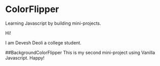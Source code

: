 # ColorFlipper
Learning Javascript by building mini-projects.

Hi!

I am Devesh Deoli a college student.

##BackgroundColorFlipper
This is my second mini-project using Vanilla Javascript.
Happy!